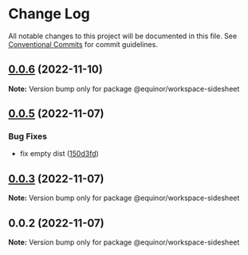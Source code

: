 # Change Log

All notable changes to this project will be documented in this file.
See [Conventional Commits](https://conventionalcommits.org) for commit guidelines.

## [0.0.6](https://github.com/equinor/fusion-workspace/compare/@equinor/workspace-sidesheet@0.0.5...@equinor/workspace-sidesheet@0.0.6) (2022-11-10)

**Note:** Version bump only for package @equinor/workspace-sidesheet

## [0.0.5](https://github.com/equinor/fusion-workspace/compare/@equinor/workspace-sidesheet@0.0.3...@equinor/workspace-sidesheet@0.0.5) (2022-11-07)

### Bug Fixes

-   fix empty dist ([150d3fd](https://github.com/equinor/fusion-workspace/commit/150d3fd028e9995b10885a396849e13a1262b6b2))

## [0.0.3](https://github.com/equinor/fusion-workspace/compare/@equinor/workspace-sidesheet@0.0.2...@equinor/workspace-sidesheet@0.0.3) (2022-11-07)

**Note:** Version bump only for package @equinor/workspace-sidesheet

## 0.0.2 (2022-11-07)

**Note:** Version bump only for package @equinor/workspace-sidesheet

